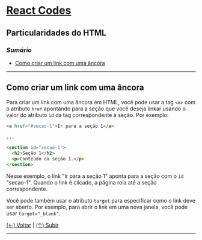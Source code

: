 # [React Codes](https://github.com/systemboys/React_Codes#react-codes "React Codes")

## Particularidades do HTML

### *Sumário*

- [Como criar um link com uma âncora](#como-criar-um-link-com-uma-%C3%A2ncora "Como criar um link com uma âncora")

---

## Como criar um link com uma âncora

Para criar um link com uma âncora em HTML, você pode usar a tag `<a>` com o atributo `href` apontando para a seção que você deseja linkar usando o valor do atributo `id` da tag correspondente à seção. Por exemplo:

```html
<a href="#secao-1">Ir para a seção 1</a>

...

<section id="secao-1">
  <h2>Seção 1</h2>
  <p>Conteúdo da seção 1.</p>
</section>
```

Nesse exemplo, o link "Ir para a seção 1" aponta para a seção com o `id` "secao-1". Quando o link é clicado, a página rola até a seção correspondente.

Você pode também usar o atributo `target` para especificar como o link deve ser aberto. Por exemplo, para abrir o link em uma nova janela, você pode usar `target="_blank"`.

[(&larr;) Voltar](https://github.com/systemboys/React_Codes#react-codes "Voltar ao Sumário") | 
[(&uarr;) Subir](#sum%C3%A1rio "Subir para o topo")

---